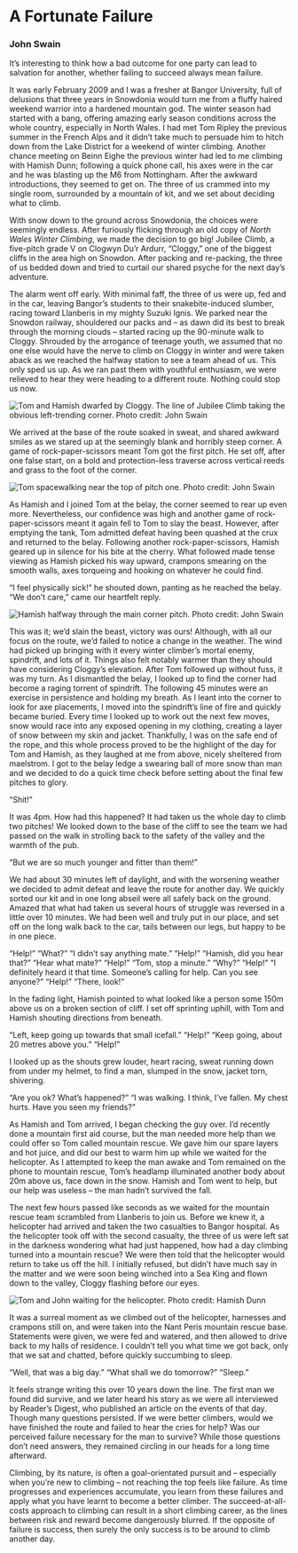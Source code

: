 # A Fortunate Failure
### John Swain

It’s interesting to think how a bad outcome for one party can lead to salvation for another, whether failing to succeed always mean failure.

It was early February 2009 and I was a fresher at Bangor University, full of delusions that three years in Snowdonia would turn me from a fluffy haired weekend warrior into a hardened mountain god. The winter season had started with a bang, offering amazing early season conditions across the whole country, especially in North Wales. I had met Tom Ripley the previous summer in the French Alps and it didn’t take much to persuade him to hitch down from the Lake District for a weekend of winter climbing. Another chance meeting on Beinn Eighe the previous winter had led to me climbing with Hamish Dunn; following a quick phone call, his axes were in the car and he was blasting up the M6 from Nottingham. After the awkward introductions, they seemed to get on. The three of us crammed into my single room, surrounded by a mountain of kit, and we set about deciding what to climb.

With snow down to the ground across Snowdonia, the choices were seemingly endless. After furiously flicking through an old copy of *North Wales Winter Climbing*, we made the decision to go big! Jubilee Climb, a five-pitch grade V on Clogwyn Du’r Ardurr, “Cloggy,” one of the biggest cliffs in the area high on Snowdon. After packing and re-packing, the three of us bedded down and tried to curtail our shared psyche for the next day’s adventure.

The alarm went off early. With minimal faff, the three of us were up, fed and in the car, leaving Bangor’s students to their snakebite-induced slumber, racing toward Llanberis in my mighty Suzuki Ignis. We parked near the Snowdon railway, shouldered our packs and – as dawn did its best to break through the morning clouds – started racing up the 90-minute walk to Cloggy. Shrouded by the arrogance of teenage youth, we assumed that no one else would have the nerve to climb on Cloggy in winter and were taken aback as we reached the halfway station to see a team ahead of us. This only sped us up. As we ran past them with youthful enthusiasm, we were relieved to hear they were heading to a different route. Nothing could stop us now.

![Tom and Hamish dwarfed by Cloggy. The line of Jubilee Climb taking the obvious left-trending corner. Photo credit: John Swain](img/1/A-Fortunate-Failure-1.webp "Tom and Hamish dwarfed by Cloggy. The line of Jubilee Climb taking the obvious left-trending corner. Photo credit: John Swain")

We arrived at the base of the route soaked in sweat, and shared awkward smiles as we stared up at the seemingly blank and horribly steep corner. A game of rock-paper-scissors meant Tom got the first pitch. He set off, after one false start, on a bold and protection-less traverse across vertical reeds and grass to the foot of the corner.

![Tom spacewalking near the top of pitch one. Photo credit: John Swain](img/1/A-Fortunate-Failure-2.webp "Tom spacewalking near the top of pitch one. Photo credit: John Swain")

As Hamish and I joined Tom at the belay, the corner seemed to rear up even more. Nevertheless, our confidence was high and another game of rock-paper-scissors meant it again fell to Tom to slay the beast. However, after emptying the tank, Tom admitted defeat having been quashed at the crux and returned to the belay. Following another rock-paper-scissors, Hamish geared up in silence for his bite at the cherry. What followed made tense viewing as Hamish picked his way upward, crampons smearing on the smooth walls, axes torqueing and hooking on whatever he could find.

“I feel physically sick!” he shouted down, panting as he reached the belay.
“We don’t care,” came our heartfelt reply.

![Hamish halfway through the main corner pitch. Photo credit: John Swain](img/1/A-Fortunate-Failure-3.webp "Hamish halfway through the main corner pitch. Photo credit: John Swain")

This was it; we’d slain the beast, victory was ours! Although, with all our focus on the route, we’d failed to notice a change in the weather. The wind had picked up bringing with it every winter climber’s mortal enemy, spindrift, and lots of it. Things also felt notably warmer than they should have considering Cloggy’s elevation. After Tom followed up without fuss, it was my turn. As I dismantled the belay, I looked up to find the corner had become a raging torrent of spindrift. The following 45 minutes were an exercise in persistence and holding my breath. As I leant into the corner to look for axe placements, I moved into the spindrift’s line of fire and quickly became buried. Every time I looked up to work out the next few moves, snow would race into any exposed opening in my clothing, creating a layer of snow between my skin and jacket. Thankfully, I was on the safe end of the rope, and this whole process proved to be the highlight of the day for Tom and Hamish, as they laughed at me from above, nicely sheltered from maelstrom. I got to the belay ledge a swearing ball of more snow than man and we decided to do a quick time check before setting about the final few pitches to glory.

<!--
![John getting a chance to breath pulling out of the corner. Photo credit: Tom Ripley](img/1/A-Fortunate-Failure-4.webp "John getting a chance to breath pulling out of the corner. Photo credit: Tom Ripley")
Maybe link reader's digest
-->

“Shit!”

It was 4pm. How had this happened? It had taken us the whole day to climb two pitches! We looked down to the base of the cliff to see the team we had passed on the walk in strolling back to the safety of the valley and the warmth of the pub.

“But we are so much younger and fitter than them!”

We had about 30 minutes left of daylight, and with the worsening weather we decided to admit defeat and leave the route for another day. We quickly sorted our kit and in one long abseil were all safely back on the ground. Amazed that what had taken us several hours of struggle was reversed in a little over 10 minutes. We had been well and truly put in our place, and set off on the long walk back to the car, tails between our legs, but happy to be in one piece.

“Help!”
“What?”
“I didn’t say anything mate.”
“Help!”
“Hamish, did you hear that?”
“Hear what mate?”
“Help!”
“Tom, stop a minute.”
“Why?”
“Help!”
“I definitely heard it that time. Someone’s calling for help. Can you see anyone?”
“Help!”
“There, look!”

In the fading light, Hamish pointed to what looked like a person some 150m above us on a broken section of cliff. I set off sprinting uphill, with Tom and Hamish shouting directions from beneath.

“Left, keep going up towards that small icefall.”
“Help!”
“Keep going, about 20 metres above you.”
“Help!”

I looked up as the shouts grew louder, heart racing, sweat running down from under my helmet, to find a man, slumped in the snow, jacket torn, shivering.

“Are you ok? What’s happened?”
“I was walking. I think, I’ve fallen. My chest hurts. Have you seen my friends?”

As Hamish and Tom arrived, I began checking the guy over. I’d recently done a mountain first aid course, but the man needed more help than we could offer so Tom called mountain rescue. We gave him our spare layers and hot juice, and did our best to warm him up while we waited for the helicopter. As I attempted to keep the man awake and Tom remained on the phone to mountain rescue, Tom’s headlamp illuminated another body about 20m above us, face down in the snow. Hamish and Tom went to help, but our help was useless – the man hadn’t survived the fall.

The next few hours passed like seconds as we waited for the mountain rescue team scrambled from Llanberis to join us. Before we knew it, a helicopter had arrived and taken the two casualties to Bangor hospital. As the helicopter took off with the second casualty, the three of us were left sat in the darkness wondering what had just happened, how had a day climbing turned into a mountain rescue? We were then told that the helicopter would return to take us off the hill. I initially refused, but didn’t have much say in the matter and we were soon being winched into a Sea King and flown down to the valley, Cloggy flashing before our eyes.

![Tom and John waiting for the helicopter. Photo credit: Hamish Dunn](img/1/A-Fortunate-Failure-5.webp "Tom and John waiting for the helicopter. Photo credit: Hamish Dunn")

It was a surreal moment as we climbed out of the helicopter, harnesses and crampons still on, and were taken into the Nant Peris mountain rescue base. Statements were given, we were fed and watered, and then allowed to drive back to my halls of residence. I couldn’t tell you what time we got back, only that we sat and chatted, before quickly succumbing to sleep.

“Well, that was a big day.”
“What shall we do tomorrow?”
“Sleep.”

It feels strange writing this over 10 years down the line. The first man we found did survive, and we later heard his story as we were all interviewed by Reader’s Digest, who published an article on the events of that day. Though many questions persisted. If we were better climbers, would we have finished the route and failed to hear the cries for help? Was our perceived failure necessary for the man to survive? While those questions don’t need answers, they remained circling in our heads for a long time afterward.

Climbing, by its nature, is often a goal-orientated pursuit and – especially when you’re new to climbing – not reaching the top feels like failure. As time progresses and experiences accumulate, you learn from these failures and apply what you have learnt to become a better climber. The succeed-at-all-costs approach to climbing can result in a short climbing career, as the lines between risk and reward become dangerously blurred. If the opposite of failure is success, then surely the only success is to be around to climb another day.
